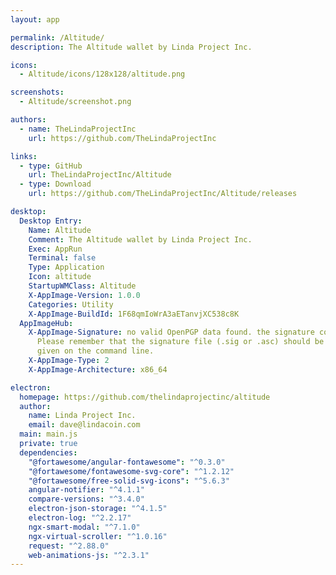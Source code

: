 ```yaml
---
layout: app

permalink: /Altitude/
description: The Altitude wallet by Linda Project Inc.

icons:
  - Altitude/icons/128x128/altitude.png

screenshots:
  - Altitude/screenshot.png

authors:
  - name: TheLindaProjectInc
    url: https://github.com/TheLindaProjectInc

links:
  - type: GitHub
    url: TheLindaProjectInc/Altitude
  - type: Download
    url: https://github.com/TheLindaProjectInc/Altitude/releases

desktop:
  Desktop Entry:
    Name: Altitude
    Comment: The Altitude wallet by Linda Project Inc.
    Exec: AppRun
    Terminal: false
    Type: Application
    Icon: altitude
    StartupWMClass: Altitude
    X-AppImage-Version: 1.0.0
    Categories: Utility
    X-AppImage-BuildId: 1F68qmIoWrA3aETanvjXC538c8K
  AppImageHub:
    X-AppImage-Signature: no valid OpenPGP data found. the signature could not be verified.
      Please remember that the signature file (.sig or .asc) should be the first file
      given on the command line.
    X-AppImage-Type: 2
    X-AppImage-Architecture: x86_64

electron:
  homepage: https://github.com/thelindaprojectinc/altitude
  author:
    name: Linda Project Inc.
    email: dave@lindacoin.com
  main: main.js
  private: true
  dependencies:
    "@fortawesome/angular-fontawesome": "^0.3.0"
    "@fortawesome/fontawesome-svg-core": "^1.2.12"
    "@fortawesome/free-solid-svg-icons": "^5.6.3"
    angular-notifier: "^4.1.1"
    compare-versions: "^3.4.0"
    electron-json-storage: "^4.1.5"
    electron-log: "^2.2.17"
    ngx-smart-modal: "^7.1.0"
    ngx-virtual-scroller: "^1.0.16"
    request: "^2.88.0"
    web-animations-js: "^2.3.1"
---
```


